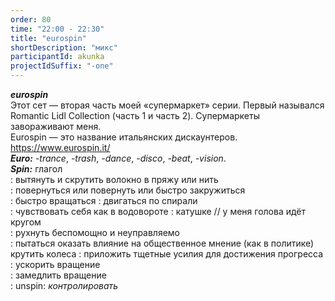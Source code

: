 ```yaml
---
order: 80
time: "22:00 - 22:30"
title: "eurospin"
shortDescription: "микс"
participantId: akunka
projectIdSuffix: "-one"
---
```


**_eurospin_**  
Этот сет — вторая часть моей «супермаркет» серии. Первый назывался Romantic Lidl Collection (часть 1 и часть 2). Супермаркеты завораживают меня.  
Eurospin — это название итальянских дискаунтеров.  
https://www.eurospin.it/  
**_Euro:_** _-trance_, _-trash_, _-dance_, _-disco_, _-beat_, _-vision_.  
**_Spin:_** глагол  
: вытянуть и скрутить волокно в пряжу или нить  
: повернуться или повернуть или быстро закружиться  
: быстро вращаться : двигаться по спирали  
: чувствовать себя как в водовороте : катушке // у меня голова идёт кругом  
: рухнуть беспомощно и неуправляемо  
:  пытаться оказать влияние на общественное мнение (как в политике)  
крутить колеса : приложить тщетные усилия для достижения прогресса  
: ускорить вращение  
: замедлить вращение  
: unspin: _контролировать_
